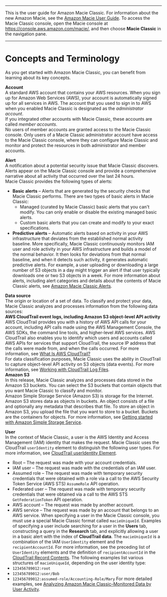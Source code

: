 --------

This is the user guide for Amazon Macie Classic\. For information about the new Amazon Macie, see the [Amazon Macie User Guide](https://docs.aws.amazon.com/macie/latest/user/)\. To access the Macie Classic console, open the Macie console at [https://console\.aws\.amazon\.com/macie/](https://console.aws.amazon.com/macie/), and then choose **Macie Classic** in the navigation pane\.

--------

# Concepts and Terminology<a name="macie-concepts"></a>

As you get started with Amazon Macie Classic, you can benefit from learning about its key concepts\. 

**Account**  
A standard AWS account that contains your AWS resources\. When you sign up for Amazon Web Services \(AWS\), your account is automatically signed up for all services in AWS\. The account that you used to sign in to AWS when you enabled Macie Classic is designated as the *administrator account*\.  
If you integrated other accounts with Macie Classic, these accounts are called *member accounts*\.   
No users of member accounts are granted access to the Macie Classic console\. Only users of a Macie Classic administrator account have access to the Macie Classic console, where they can configure Macie Classic and monitor and protect the resources in both administrator and member accounts\. 

**Alert**  
A notification about a potential security issue that Macie Classic discovers\. Alerts appear on the Macie Classic console and provide a comprehensive narrative about all activity that occurred over the last 24 hours\.  
Macie Classic provides the following types of alerts:  
+ **Basic alerts** – Alerts that are generated by the security checks that Macie Classic performs\. There are two types of basic alerts in Macie Classic:
  + Managed \(curated by Macie Classic\) basic alerts that you can't modify\. You can only enable or disable the existing managed basic alerts\. 
  + Custom basic alerts that you can create and modify to your exact specifications\.
+ **Predictive alerts** – Automatic alerts based on activity in your AWS infrastructure that deviates from the established normal activity baseline\. More specifically, Macie Classic continuously monitors IAM user and role activity in your AWS infrastructure and builds a model of the normal behavior\. It then looks for deviations from that normal baseline, and when it detects such activity, it generates automatic predictive alerts\. For example, a user uploading or downloading a large number of S3 objects in a day might trigger an alert if that user typically downloads one or two S3 objects in a week\. 
For more information about alerts, including alert categories and details about the contents of Macie Classic alerts, see [Amazon Macie Classic Alerts](macie-alerts.md)\. 

**Data source**  
The origin or location of a set of data\. To classify and protect your data, Macie Classic analyzes and processes information from the following data sources:     
**AWS CloudTrail event logs, including Amazon S3 object\-level API activity**  
AWS CloudTrail provides you with a history of AWS API calls for your account, including API calls made using the AWS Management Console, the AWS SDKs, the command line tools, and higher\-level AWS services\. AWS CloudTrail also enables you to identify which users and accounts called AWS APIs for services that support CloudTrail, the source IP address that the calls were made from, and when the calls occurred\. For more information, see [What Is AWS CloudTrail?](https://docs.aws.amazon.com/awscloudtrail/latest/userguide/cloudtrail-user-guide.html)  
For data classification purposes, Macie Classic uses the ability in CloudTrail to capture object\-level API activity on S3 objects \(data events\)\. For more information, see [Working with CloudTrail Log Files](https://docs.aws.amazon.com/awscloudtrail/latest/userguide/cloudtrail-working-with-log-files.html)\.   
**Amazon S3**  
In this release, Macie Classic analyzes and processes data stored in the Amazon S3 buckets\. You can select the S3 buckets that contain objects that you want Macie Classic to classify and monitor\.  
Amazon Simple Storage Service \(Amazon S3\) is storage for the Internet\. Amazon S3 stores data as objects in buckets\. An object consists of a file and optionally any metadata that describes that file\. To store an object in Amazon S3, you upload the file that you want to store to a bucket\. Buckets are the containers for objects\. For more information, see [Getting started with Amazon Simple Storage Service](https://docs.aws.amazon.com/AmazonS3/latest/gsg/GetStartedWithS3.html)\.

**User**  
In the context of Macie Classic, a user is the AWS Identity and Access Management \(IAM\) identity that makes the request\. Macie Classic uses the CloudTrail `userIdentity` element to distinguish the following user types\. For more information, see [CloudTrail userIdentity Element](https://docs.aws.amazon.com/awscloudtrail/latest/userguide/cloudtrail-event-reference-user-identity.html)\.   
+ Root – The request was made with your account credentials\.
+ IAM user – The request was made with the credentials of an IAM user\. 
+ Assumed role – The request was made with temporary security credentials that were obtained with a role via a call to the AWS Security Token Service \(AWS STS\) `AssumeRole` API operation\. 
+ Federated user – The request was made with temporary security credentials that were obtained via a call to the AWS STS `GetFederationToken` API operation\.
+ AWS account – The request was made by another account\. 
+ AWS service – The request was made by an account that belongs to an AWS service\. 
When specifying a user in the Macie Classic console, you must use a special Macie Classic format called `macieUniqueId`\. Examples of specifying a user include searching for a user in the **Users** tab, constructing a query in the **Research** tab, and explicitly allowing a user in a basic alert with the index of **CloudTrail data**\. The `macieUniqueId` is a combination of the IAM `UserIdentity` element and the `recipientAccountId`\. For more information, see the preceding list of `UserIdentity` elements and the definition of `recipientAccountId` in the [CloudTrail Record Contents](https://docs.aws.amazon.com/awscloudtrail/latest/userguide/cloudtrail-event-reference-record-contents.html)\. The following examples list various structures of `macieUniqueId`, depending on the user identity type:  
+ `123456789012:root`
+ `123456789012:user/Bob`
+ `123456789012:assumed-role/Accounting-Role/Mary`
For more detailed examples, see [Analyzing Amazon Macie Classic–Monitored Data by User Activity](macie-users.md)\.